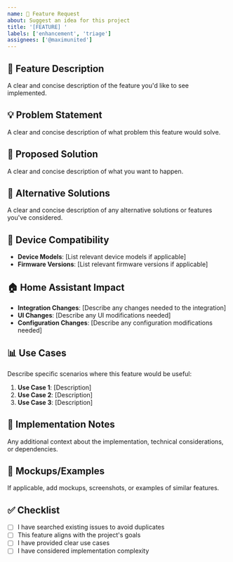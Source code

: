 ```yaml
---
name: 🚀 Feature Request
about: Suggest an idea for this project
title: '[FEATURE] '
labels: ['enhancement', 'triage']
assignees: ['@maximunited']
---
```


## 🚀 Feature Description
A clear and concise description of the feature you'd like to see implemented.

## 💡 Problem Statement
A clear and concise description of what problem this feature would solve.

## 🎯 Proposed Solution
A clear and concise description of what you want to happen.

## 🔄 Alternative Solutions
A clear and concise description of any alternative solutions or features you've considered.

## 📱 Device Compatibility
- **Device Models**: [List relevant device models if applicable]
- **Firmware Versions**: [List relevant firmware versions if applicable]

## 🏠 Home Assistant Impact
- **Integration Changes**: [Describe any changes needed to the integration]
- **UI Changes**: [Describe any UI modifications needed]
- **Configuration Changes**: [Describe any configuration modifications needed]

## 📊 Use Cases
Describe specific scenarios where this feature would be useful:
1. **Use Case 1**: [Description]
2. **Use Case 2**: [Description]
3. **Use Case 3**: [Description]

## 🔧 Implementation Notes
Any additional context about the implementation, technical considerations, or dependencies.

## 📸 Mockups/Examples
If applicable, add mockups, screenshots, or examples of similar features.

## ✅ Checklist
- [ ] I have searched existing issues to avoid duplicates
- [ ] This feature aligns with the project's goals
- [ ] I have provided clear use cases
- [ ] I have considered implementation complexity
